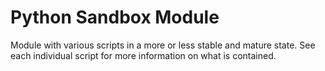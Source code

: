 # Python Sandbox Module

Module with various scripts in a more or less stable and mature state.
See each individual script for more information on what is contained.
